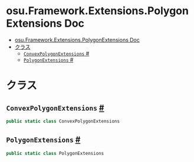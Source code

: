 # osu.Framework.Extensions.PolygonExtensions Doc
- [osu.Framework.Extensions.PolygonExtensions Doc](#osuframeworkextensionspolygonextensions-doc)
- [クラス](#クラス)
  - [`ConvexPolygonExtensions` #](#convexpolygonextensions-)
  - [`PolygonExtensions` #](#polygonextensions-)


# クラス
## `ConvexPolygonExtensions` [#](https://github.com/ppy/osu-framework/blob/master/osu.Framework/Extensions/PolygonExtensions/ConvexPolygonExtensions.cs#L14)
```csharp
public static class ConvexPolygonExtensions
```

## `PolygonExtensions` [#](https://github.com/ppy/osu-framework/blob/master/osu.Framework/Extensions/PolygonExtensions/PolygonExtensions.cs#L10)
```csharp
public static class PolygonExtensions
```
